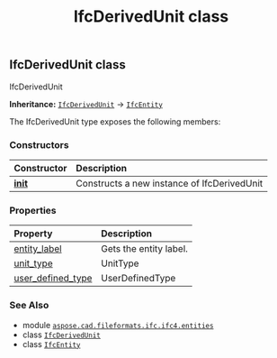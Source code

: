 ﻿---
title: IfcDerivedUnit class
second_title: Aspose.CAD for Python via .NET API References
description: 
type: docs
weight: 1720
url: /aspose.cad.fileformats.ifc.ifc4.entities/ifcderivedunit/
is_root: false
---

## IfcDerivedUnit class

IfcDerivedUnit



**Inheritance:** [`IfcDerivedUnit`](/cad/python-net/aspose.cad.fileformats.ifc.ifc4.entities/ifcderivedunit) → 
[`IfcEntity`](/cad/python-net/aspose.cad.fileformats.ifc/ifcentity)



The IfcDerivedUnit type exposes the following members:

### Constructors
| Constructor | Description |
| :- | :- |
| [__init__](/cad/python-net/aspose.cad.fileformats.ifc.ifc4.entities/ifcderivedunit/__init__/#) | Constructs a new instance of IfcDerivedUnit |


### Properties
| Property | Description |
| :- | :- |
| [entity_label](/cad/python-net/aspose.cad.fileformats.ifc.ifc4.entities/ifcderivedunit/entity_label) | Gets the entity label. |
| [unit_type](/cad/python-net/aspose.cad.fileformats.ifc.ifc4.entities/ifcderivedunit/unit_type) | UnitType |
| [user_defined_type](/cad/python-net/aspose.cad.fileformats.ifc.ifc4.entities/ifcderivedunit/user_defined_type) | UserDefinedType |



### See Also
* module [`aspose.cad.fileformats.ifc.ifc4.entities`](..)
* class [`IfcDerivedUnit`](/cad/python-net/aspose.cad.fileformats.ifc.ifc4.entities/ifcderivedunit)
* class [`IfcEntity`](/cad/python-net/aspose.cad.fileformats.ifc/ifcentity)
